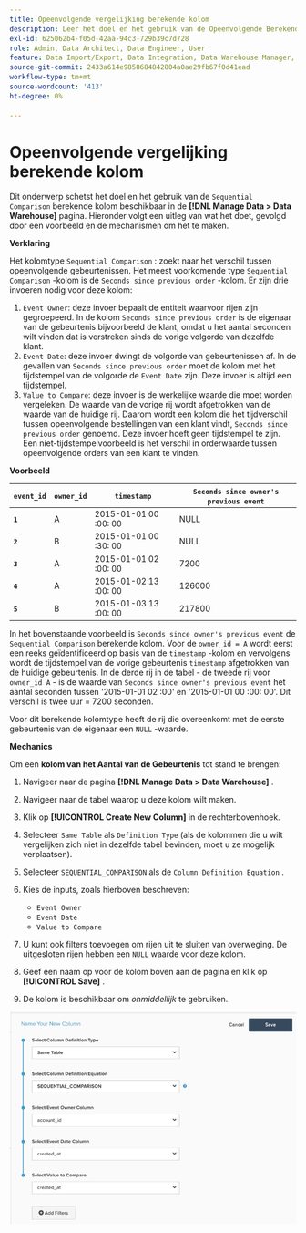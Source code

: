 ```yaml
---
title: Opeenvolgende vergelijking berekende kolom
description: Leer het doel en het gebruik van de Opeenvolgende Berekende kolom van de Vergelijking.
exl-id: 625062b4-f05d-42aa-94c3-729b39c7d728
role: Admin, Data Architect, Data Engineer, User
feature: Data Import/Export, Data Integration, Data Warehouse Manager, Commerce Tables
source-git-commit: 2433a614e9858684842804a0ae29fb67f0d41ead
workflow-type: tm+mt
source-wordcount: '413'
ht-degree: 0%

---
```


# Opeenvolgende vergelijking berekende kolom

Dit onderwerp schetst het doel en het gebruik van de `Sequential Comparison` berekende kolom beschikbaar in de **[!DNL Manage Data > Data Warehouse]** pagina. Hieronder volgt een uitleg van wat het doet, gevolgd door een voorbeeld en de mechanismen om het te maken.

**Verklaring**

Het kolomtype `Sequential Comparison` : zoekt naar het verschil tussen opeenvolgende gebeurtenissen. Het meest voorkomende type `Sequential Comparison` -kolom is de `Seconds since previous order` -kolom. Er zijn drie invoeren nodig voor deze kolom:

1. `Event Owner`: deze invoer bepaalt de entiteit waarvoor rijen zijn gegroepeerd. In de kolom `Seconds since previous order` is de eigenaar van de gebeurtenis bijvoorbeeld de klant, omdat u het aantal seconden wilt vinden dat is verstreken sinds de vorige volgorde van dezelfde klant.
1. `Event Date`: deze invoer dwingt de volgorde van gebeurtenissen af. In de gevallen van `Seconds since previous order` moet de kolom met het tijdstempel van de volgorde de `Event Date` zijn. Deze invoer is altijd een tijdstempel.
1. `Value to Compare`: deze invoer is de werkelijke waarde die moet worden vergeleken. De waarde van de vorige rij wordt afgetrokken van de waarde van de huidige rij. Daarom wordt een kolom die het tijdverschil tussen opeenvolgende bestellingen van een klant vindt, `Seconds since previous order` genoemd. Deze invoer hoeft geen tijdstempel te zijn. Een niet-tijdstempelvoorbeeld is het verschil in orderwaarde tussen opeenvolgende orders van een klant te vinden.

**Voorbeeld**

| **`event_id`** | **`owner_id`** | **`timestamp`** | **`Seconds since owner's previous event`** |
|--- |--- |--- |--- |
| **`1`** | A | 2015-01-01 00 :00: 00 | NULL |
| **`2`** | B | 2015-01-01 00 :30: 00 | NULL |
| **`3`** | A | 2015-01-01 02 :00: 00 | 7200 |
| **`4`** | A | 2015-01-02 13 :00: 00 | 126000 |
| **`5`** | B | 2015-01-03 13 :00: 00 | 217800 |

In het bovenstaande voorbeeld is `Seconds since owner's previous event` de `Sequential Comparison` berekende kolom. Voor de `owner_id = A` wordt eerst een reeks geïdentificeerd op basis van de `timestamp` -kolom en vervolgens wordt de tijdstempel van de vorige gebeurtenis `timestamp` afgetrokken van de huidige gebeurtenis. In de derde rij in de tabel - de tweede rij voor `owner_id A` - is de waarde van `Seconds since owner's previous event` het aantal seconden tussen &#39;2015-01-01 02 :00&#39; en &#39;2015-01-01 00 :00: 00&#39;. Dit verschil is twee uur = 7200 seconden.

Voor dit berekende kolomtype heeft de rij die overeenkomt met de eerste gebeurtenis van de eigenaar een `NULL` -waarde.

**Mechanics**

Om een **kolom van het Aantal van de Gebeurtenis** tot stand te brengen:

1. Navigeer naar de pagina **[!DNL Manage Data > Data Warehouse]** .

1. Navigeer naar de tabel waarop u deze kolom wilt maken.

1. Klik op **[!UICONTROL Create New Column]** in de rechterbovenhoek.

1. Selecteer `Same Table` als `Definition Type` (als de kolommen die u wilt vergelijken zich niet in dezelfde tabel bevinden, moet u ze mogelijk verplaatsen).

1. Selecteer `SEQUENTIAL_COMPARISON` als de `Column Definition Equation` .

1. Kies de inputs, zoals hierboven beschreven:
   - `Event Owner`
   - `Event Date`
   - `Value to Compare`

1. U kunt ook filters toevoegen om rijen uit te sluiten van overweging. De uitgesloten rijen hebben een `NULL` waarde voor deze kolom.

1. Geef een naam op voor de kolom boven aan de pagina en klik op **[!UICONTROL Save]** .

1. De kolom is beschikbaar om *onmiddellijk* te gebruiken.

![ SEC ](../../assets/SEC_new.png)
